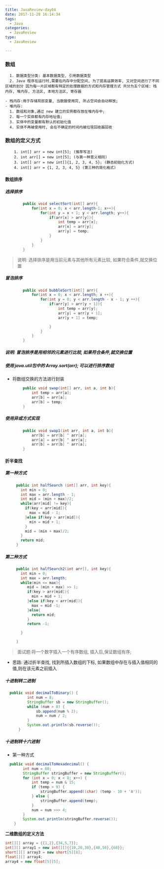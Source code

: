 ```yaml
---
title: JavaReview-day04
date: 2017-11-28 16:14:34
tags:
  - Java
categories:
  - JavaReview
type:
  - JavaReview

---
```


### 数组

      1. 数据类型分类: 基本数据类型, 引用数据类型
      2. Java 程序在运行时,需要在内存中分配空间, 为了提高运算效率, 又对空间进行了不同区域的划分 因为每一片区域都有特定的处理数据的方式和内存管理方式 共分为五个区域: 栈内存, 堆内存, 方法区, 本地方法区, 寄存器

    - 栈内存:用于存储局部变量, 当数据使用完, 所占空间会自动释放;
    - 堆内存:
      1. 数组和对象,通过 new 建立的实例都存放在堆内存中;
      2. 每一个实体都有内存地址值;
      3. 实体中的变量都有默认的初始化值
      4. 实体不再被使用时, 会在不确定的时间内被垃圾回收器回收

### 数组的定义方式

        1. int[] arr = new int[5]; (推荐写法)
        2. int arr[] = new int[5]; (与第一种意义相同)
        3. int[] arr = new int[]{1, 2, 3, 4, 5}; (静态初始化方式)
        4. int[] arr = {1, 2, 3, 4, 5} (第三种的简化格式)

#### 数组排序
##### 选择排序

```Java
        public void selectSort(int[] arr){
            for(int x = 0; x < arr.length-1; x++){
                for(int y = x + 1; y < arr.length; y++){
                    if(arr[x] > arr[y]){
                        int temp = arr[x];
                        arr[x] = arr[y];
                        arr[y] = temp;
                    }
                }
            }
        }
```
> 说明: 选择排序是用当前元素与其他所有元素比较, 如果符合条件,就交换位置

##### 冒泡排序
```Java
        public void bubbleSort(int[] arr){
            for(int x = 0; x < arr.length; x ++){
                for(int y = 0; y < arr.length - x - 1; y ++){
                    if(arr[y] > arr[y + 1]){
                        int temp = arr[y];
                        arr[y] = arr[y + 1];
                        arr[y + 1] = temp;

                    }
                }
            }
        }
```
##### 说明: 冒泡排序是用相邻的元素进行比较, 如果符合条件,就交换位置
##### 使用 java.util包中的 Array.sort(arr); 可以进行排序数组

- 将数组交换的方法进行封装
```Java
        public void swap(int[] arr, int a, int b){
            int temp = arr[a];
            arr[b] = arr[a];
            arr[b] = temp;
        }
```
##### 使用异或方式实现

```Java
        public void swap1(int arr, int a, int b){
            arr[b] = arr[b] ^ arr[a];
            arr[a] = arr[b] ^ arr[a];
            arr[b] = arr[b] ^ arr[a];
        }
```

#### 折半查找
##### 第一种方式
```Java
     public int halfSearch (int[] arr, int key){
       int min = 0;
       int max = arr.length - 1;
       int mid = (min + max)/2;
       while(arr[mid] != key){
         if(key < arr[mid]){
           max = mid - 1;
         }else if(key > arr[mid]){
           min = mid + 1;
         }
         mid = (min + max)/2;
       }
       return mid;
     }
```
##### 第二种方式
```Java
     public int halfSearch2(int arr[], int key){
       int min = 0;
       int max = arr.length;
       while(min <= max){
          mid = (min + max) >> 1;
          if(key > arr[mid]){
            min = mid + 1;
          }else if(key < arr[mid]){
            max = mid -1;
          }else{
            return mid;
          }
          return -1;

       }

     }
```


> 面试题:将一个数字插入一个有序数组, 插入后,保证数组有序;

- 思路: 通过折半查找, 找到所插入数组的下标, 如果数组中存在与插入值相同的值,则在该元素之前插入

##### 十进制转二进制
  ```Java
    public void decimalToBinary() {
            int num = 8;
            StringBuffer sb = new StringBuffer();
            while (num > 0) {
                sb.append(num % 2);
                num = num / 2;
            }
            System.out.println(sb.reverse());
        }
  ```

##### 十进制转十六进制
 - 第一种方式

```Java
  public void decimalToHexadecimal() {
        int num = 60;
        StringBuffer stringBuffer = new StringBuffer();
        for (int x = 0; x < 8; x++) {
            int temp = num & 15;
            if (temp > 9) {
                stringBuffer.append((char) (temp - 10 + 'A'));
            } else {
                stringBuffer.append(temp);
            }
            num = num >>> 4;
        }
        System.out.println(stringBuffer.reverse());
    }
```
**二维数组的定义方法**

```Java
int[][] array = {{1,2},{34,5,7}};
int[][] array1 = new int[][]{{10,20,30},{40,50},{60}};
short[][] array3 = new short[5][8];
float[][] array4;
array4 = new float[5][5];

```
